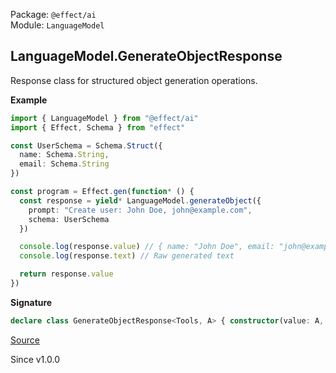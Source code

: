 Package: `@effect/ai`<br />
Module: `LanguageModel`<br />

## LanguageModel.GenerateObjectResponse

Response class for structured object generation operations.

**Example**

```ts
import { LanguageModel } from "@effect/ai"
import { Effect, Schema } from "effect"

const UserSchema = Schema.Struct({
  name: Schema.String,
  email: Schema.String
})

const program = Effect.gen(function* () {
  const response = yield* LanguageModel.generateObject({
    prompt: "Create user: John Doe, john@example.com",
    schema: UserSchema
  })

  console.log(response.value) // { name: "John Doe", email: "john@example.com" }
  console.log(response.text) // Raw generated text

  return response.value
})
```

**Signature**

```ts
declare class GenerateObjectResponse<Tools, A> { constructor(value: A, content: Array<Response.Part<Tools>>) }
```

[Source](https://github.com/Effect-TS/effect/tree/main/packages/ai/ai/src/LanguageModel.ts#L394)

Since v1.0.0
